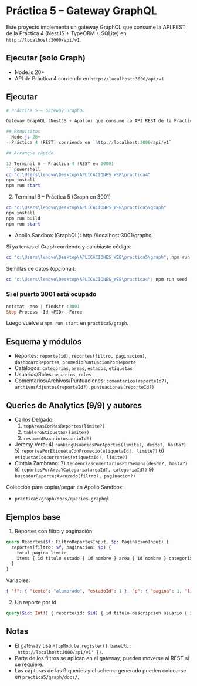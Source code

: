 # Práctica 5 – Gateway GraphQL

Este proyecto implementa un gateway GraphQL que consume la API REST de la Práctica 4 (NestJS + TypeORM + SQLite) en `http://localhost:3000/api/v1`.

## Ejecutar (solo Graph)
- Node.js 20+
- API de Práctica 4 corriendo en `http://localhost:3000/api/v1`

## Ejecutar
```powershell
# Práctica 5 – Gateway GraphQL

Gateway GraphQL (NestJS + Apollo) que consume la API REST de la Práctica 4 (NestJS + TypeORM + SQLite) en `http://localhost:3000/api/v1`.

## Requisitos
- Node.js 20+
- Práctica 4 (REST) corriendo en `http://localhost:3000/api/v1`

## Arranque rápido

1) Terminal A – Práctica 4 (REST en 3000)
```powershell
cd "c:\Users\lenovo\Desktop\APLICACIONES_WEB\practica4"
npm install
npm run start
```

2) Terminal B – Práctica 5 (Graph en 3001)
```powershell
cd "c:\Users\lenovo\Desktop\APLICACIONES_WEB\practica5\graph"
npm install
npm run build
npm run start
```

- Apollo Sandbox (GraphQL): http://localhost:3001/graphql

Si ya tenías el Graph corriendo y cambiaste código:
```powershell
cd "c:\Users\lenovo\Desktop\APLICACIONES_WEB\practica5\graph"; npm run build; npm run start
```

Semillas de datos (opcional):
```powershell
cd "c:\Users\lenovo\Desktop\APLICACIONES_WEB\practica4"; npm run seed
```

### Si el puerto 3001 está ocupado
```powershell
netstat -ano | findstr :3001
Stop-Process -Id <PID> -Force
```
Luego vuelve a `npm run start` en `practica5/graph`.

## Esquema y módulos
- Reportes: `reporte(id)`, `reportes(filtro, paginacion)`, `dashboardReportes`, `promedioPuntuacionPorReporte`
- Catálogos: `categorias`, `areas`, `estados`, `etiquetas`
- Usuarios/Roles: `usuarios`, `roles`
- Comentarios/Archivos/Puntuaciones: `comentarios(reporteId?)`, `archivosAdjuntos(reporteId?)`, `puntuaciones(reporteId?)`

## Queries de Analytics (9/9) y autores
- Carlos Delgado:
  1) `topAreasConMasReportes(limite?)`
  2) `tableroEtiquetas(limite?)`
  3) `resumenUsuario(usuarioId!)`
- Jeremy Vera:
  4) `rankingUsuariosPorAportes(limite?, desde?, hasta?)`
  5) `reportesPorEtiquetaConPromedio(etiquetaId!, limite?)`
  6) `etiquetasCoocurrentes(etiquetaId!, limite?)`
- Cinthia Zambrano:
  7) `tendenciasComentariosPorSemana(desde?, hasta?)`
  8) `reportesPorAreaYCategoria(areaId?, categoriaId?)`
  9) `buscadorReportesAvanzado(filtro?, paginacion?)`

Colección para copiar/pegar en Apollo Sandbox:
- `practica5/graph/docs/queries.graphql`

## Ejemplos base
1) Reportes con filtro y paginación
```graphql
query Reportes($f: FiltroReportesInput, $p: PaginacionInput) {
  reportes(filtro: $f, paginacion: $p) {
    total pagina limite
    items { id titulo estado { id nombre } area { id nombre } categoria { id nombre } etiquetas { id nombre } }
  }
}
```
Variables:
```json
{ "f": { "texto": "alumbrado", "estadoId": 1 }, "p": { "pagina": 1, "limite": 10 } }
```

2) Un reporte por id
```graphql
query($id: Int!) { reporte(id: $id) { id titulo descripcion usuario { id nombre } } }
```

## Notas
- El gateway usa `HttpModule.register({ baseURL: 'http://localhost:3000/api/v1' })`.
- Parte de los filtros se aplican en el gateway; pueden moverse al REST si se requiere.
- Las capturas de las 9 queries y el schema generado pueden colocarse en `practica5/graph/docs/`.
</p>
